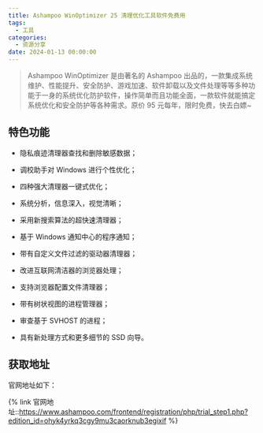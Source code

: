 ```yaml
---
title: Ashampoo WinOptimizer 25 清理优化工具软件免费用
tags:
  - 工具
categories:
  - 资源分享
date: 2024-01-13 00:00:00
---
```


> Ashampoo WinOptimizer 是由著名的 Ashampoo 出品的，一款集成系统维护、性能提升、安全防护、游戏加速、软件卸载以及文件处理等等多种功能于一身的系统优化防护软件，操作简单而且功能全面，一款软件就能搞定系统优化和安全防护等各种需求。原价 95 元每年，限时免费，快去白嫖~

<!-- more -->

## 特色功能

* 隐私痕迹清理器查找和删除敏感数据；

* 调校助手对 Windows 进行个性优化；

* 四种强大清理器一键式优化；

* 系统分析，信息深入，视觉清晰；

* 采用新搜索算法的超快速清理器；

* 基于 Windows 通知中心的程序通知；

* 带有自定义文件过滤的驱动器清理器；

* 改进互联网清洁器的浏览器处理；

* 支持浏览器配置文件清理器；

* 带有树状视图的进程管理器；

* 审查基于 SVHOST 的进程；

* 具有新处理方式和更多细节的 SSD 向导。

## 获取地址

官网地址如下：

{% link 官网地址::https://www.ashampoo.com/frontend/registration/php/trial_step1.php?edition_id=ohyk4yrkq3cgy9mu3caorknub3egixif %}